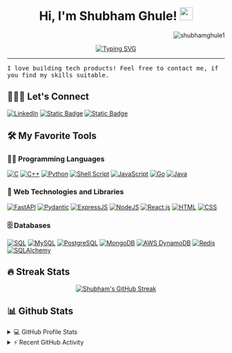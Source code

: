 <h1 align="center">
Hi, I'm Shubham Ghule!
 <img src="https://media.giphy.com/media/hvRJCLFzcasrR4ia7z/giphy.gif" width="30"></h1>
 <img src="https://komarev.com/ghpvc/?username=shubhamghule1&label=Profile%20Views&color=0e75b6&style=flat" align='right' alt="shubhamghule1" />
<br/>

<!-- Typing SVG by DenverCoder1 - https://github.com/DenverCoder1/readme-typing-svg -->
<p align="center">
	<a href="https://git.io/typing-svg"><img src="https://readme-typing-svg.demolab.com?font=JetBrains+Mono&pause=1000&color=2CF7DD&center=true&vCenter=true&random=false&width=600&lines=Software+Engineer%2C+Loves+building+tech+products;Python+%7C+Go+%7C+Kubernetes+%7C+Docker+%7C+SQL+%7C+NoSQL;AI+%7C+ML+%7C+LLM+fine+tuning+%7C+RAG+%7C+Vector+DB's" alt="Typing SVG" /></a>
</p>
<hr/>
<samp>
I love building tech products! Feel free to contact me, if you find my skills suitable.
</samp>

## 🙋🏻‍♂️ Let's Connect

<p >
	<a href="https://www.linkedin.com/in/dev-shubham1" target="_blank"><img alt="LinkedIn" src="https://img.shields.io/badge/LinkedIn-blue?logo=linkedin"></a>
	<a href="mailto:ghuleshubham2013@gmail.com" target="_blank"><img alt="Static Badge" src="https://img.shields.io/badge/Gmail-white?logo=gmail"></a>
	<a href="https://github.com/shubhamghule1" target="_blank"><img alt="Static Badge" src="https://img.shields.io/badge/Github-grey?logo=github"></a>
</p>



## 🛠️ My Favorite Tools

### 👨‍💻 Programming Languages

<p>
 	<a href=""><img alt="C" src="https://img.shields.io/badge/C%20-%232370ED.svg?logo=c&logoColor=white"></a>
	<a href=""><img alt="C++" src="https://img.shields.io/badge/C++%20-%2300599C.svg?logo=c%2B%2B&logoColor=white"></a>
	<a href=""><img alt="Python" src="https://img.shields.io/badge/Python%20-%2314354C.svg?logo=python&logoColor=white"></a>
	<a href=""><img alt="Shell Script" src="https://img.shields.io/badge/Shell_Script-%2336454F?logo=gnubash&logoColor=green"></a>
	<a href=""><img alt="JavaScript" src="https://img.shields.io/badge/JavaScript%20-%23F7DF1E.svg?logo=javascript&logoColor=black"></a>
	<a href=""> <img alt="Go" src="https://img.shields.io/badge/Go-cyan?logo=Go"></a>
	<a href=""><img alt="Java" src="https://img.shields.io/badge/Java-%23007396.svg?logo=openjdk&logoColor=white"></a>
</p>  

### 🧰 Web Technologies and Libraries

<p>
	<a href=""><img alt="FastAPI" src="https://img.shields.io/badge/FastAPI-%2336454F?logo=fastapi&logoColor=green"></a>
	<a href=""><img alt="Pydantic" src="https://img.shields.io/badge/Pydantic-F33A6A?logo=pydantic"></a>
	<a href=""><img alt="ExpressJS" src="https://img.shields.io/badge/Express.js-white?logo=express&logoColor=violet"></a>
	<a href=""><img alt="NodeJS" src="https://img.shields.io/badge/Node.js%20-%2343853D.svg?logo=node.js&logoColor=white"></a>
	<a href=""><img alt="React.js" src="https://img.shields.io/badge/React.js-blue?logo=react"></a>
	<a href=""><img alt="HTML" src="https://img.shields.io/badge/HTML%20-%23E34F26.svg?logo=html5&logoColor=white"></a>
	<a href=""><img alt="CSS" src="https://img.shields.io/badge/CSS%20-%231572B6.svg?logo=css3&logoColor=white"></a>
</p>

### 🗄️ Databases

<p>
    	<a href=""><img alt="SQL" src="https://img.shields.io/badge/SQL%20-%23025E8C.svg?logo=amazon-dynamodb&logoColor=white"></a>
    	<a href="#"><img alt="MySQL" src="https://img.shields.io/badge/MySQL-%2300f.svg?logo=mysql&logoColor=white"></a>
     	<a href="#"><img alt="PostgreSQL" src="https://img.shields.io/badge/PostgreSQL-white?logo=postgresql"></a>
        <a href="#"><img alt="MongoDB" src ="https://img.shields.io/badge/MongoDB-%234ea94b.svg?logo=mongodb&logoColor=white"></a>
	<a href="#"><img alt="AWS DynamoDB" src="https://img.shields.io/badge/DynamoDB-blue?logo=amazondynamodb"></a>
	<a href="#"><img alt="Redis" src="https://img.shields.io/badge/Redis-white?logo=redis"></a>
	<a href="#"><img alt="SQLAlchemy" src="https://img.shields.io/badge/SQLAlchemy-white?logo=sqlalchemy&logoColor=red"></a>
</p>



<!--     <a href="#"><img alt="Adobe" src="https://img.shields.io/badge/Adobe%20-%23FF0000.svg?logo=adobe&logoColor=white"></a>
    <a href="#"><img alt="Android Studio" src="https://img.shields.io/badge/Android%20Studio-008678.svg?logo=android-studio&logoColor=white"></a>
    <a href="#"><img alt="Atom" src="https://img.shields.io/badge/Atom-3DDC84?logo=atom&logoColor=white"></a>
    <a href="#"><img alt="Chrome" src="https://img.shields.io/badge/Chrome-3DDC84?logo=google-chrome&logoColor=white"></a>
    <a href="#"><img alt="Colab" src="https://img.shields.io/badge/Colab-00b56a.svg?logo=google-colab&logoColor=white"></a>
    <a href="#"><img alt="Brave" src="https://img.shields.io/badge/-Brave-FB542B?logo=brave&logoColor=white"></a>
    <a href="#"><img alt="Codepen" src="https://img.shields.io/badge/Codepen-000000.svg?logo=codepen&logoColor=white"></a>
    <a href="#"><img alt="Dark Reader" src="https://img.shields.io/badge/-Dark%20Reader-141E24?logo=dark-reader&logoColor=white"></a>
    <a href="#"><img alt="Git" src="https://img.shields.io/badge/Git%20-%23F05033.svg?logo=git&logoColor=white"></a>
    <a href="#"><img alt="Google Sheets" src="https://img.shields.io/badge/Google%20Sheets%20-%2334A853.svg?logo=google%20sheets&logoColor=white"></a>
    <a href="#"><img alt="Jupyter" src="https://img.shields.io/badge/Jupyter%20-%23F37626.svg?logo=Jupyter&logoColor=white"></a>
    <a href="#"><img alt="Postman" src="https://img.shields.io/badge/Postman-FF6C37?logo=postman&logoColor=white"></a>
    <a href="#"><img alt="Stack Overflow" src="https://img.shields.io/badge/-Stack%20Overflow-FE7A16?logo=stack-overflow&logoColor=white"></a>
    <a href="#"><img alt="Sublime Text" src="https://img.shields.io/badge/-Sublime%20Text-302E31?logo=sublime-text&logoColor=white"></a>
    <a href="#"><img alt="Visual Studio Code" src="https://img.shields.io/badge/Visual%20Studio%20Code-0078d7.svg?logo=visual-studio-code&logoColor=white"></a> -->

## 🔥 Streak Stats

<!-- GitHub Readme Streak Stats - https://github.com/DenverCoder1/github-readme-streak-stats -->
<p align="center">
  <a href="#"><img src="https://streak-stats.demolab.com?user=shubhamghule1&theme=catppuccin-mocha&date_format=j%20M%5B%20Y%5D&mode=weekly&card_width=650&card_height=200" alt="Shubham's GitHub Streak" /></a>
  </a>
<!--   <p align="center"> If you can dream it, you can do it🔥 </p> -->
</p>

## 📊 Github Stats

<!-- https://github.com/anuraghazra/github-readme-stats -->
<details> 
  <summary>💻 GitHub Profile Stats</summary>
  <br/>
    <a href="https://github.com/anuraghazra/github-readme-stats"><img alt="Shubham's Github Stats" src="https://github-readme-stats.vercel.app/api?username=shubhamghule1&show_icons=true&count_private=true&theme=catppuccin_mocha" width="600px" height="200px"/></a>
  <a href="https://github.com/anuraghazra/github-readme-stats"><img alt="Shubham's Top Languages" src="https://github-readme-stats.vercel.app/api/top-langs/?username=shubhamghule1&langs_count=8&layout=compact&theme=catppuccin_mocha" width="600px" height="200px"/></a>
  <br/>
  <b>Note:</b> Top languages is only a metric of the languages my public code consists of and doesn't reflect experience or skill level.
</details>

<!-- https://github.com/ashutosh00710/github-readme-activity-graph -->
<details>
  <summary>⚡ Recent GitHub Activity</summary>
  <br/>
<!-- 	[![Yashita's Activity Graph](https://github-readme-activity-graph.vercel.app/graph?username=yashitanamdeo)](https://github.com/ashutosh00710/github-readme-activity-graph) -->
   <a href="https://github.com/ashutosh00710/github-readme-activity-graph"><img alt="Shubham's Activity Graph" src="https://github-readme-activity-graph.vercel.app/graph?username=shubhamghule1&bg_color=1F222E&color=F8D866&line=F85D7F&point=FFFFFF&hide_border=true" /></a>
  <br/>
</details>

<!-- https://github.com/sisodiya2421 -->


